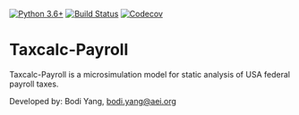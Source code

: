 [![Python 3.6+](https://img.shields.io/badge/python-3.6%2B-blue.svg)](https://www.python.org/downloads/release/python-360/)
[![Build Status](https://travis-ci.org/PSLmodels/Tax-Calculator.svg?branch=master)](https://travis-ci.org/PSLmodels/Tax-Calculator)
[![Codecov](https://codecov.io/gh/bodiyang/Taxcalc-Payroll/branch/master/graph/badge.svg)](https://codecov.io/gh/bodiyang/Taxcalc-Payroll)

Taxcalc-Payroll
==============

Taxcalc-Payroll is a microsimulation model for static
analysis of USA federal payroll taxes.


Developed by: Bodi Yang, bodi.yang@aei.org
